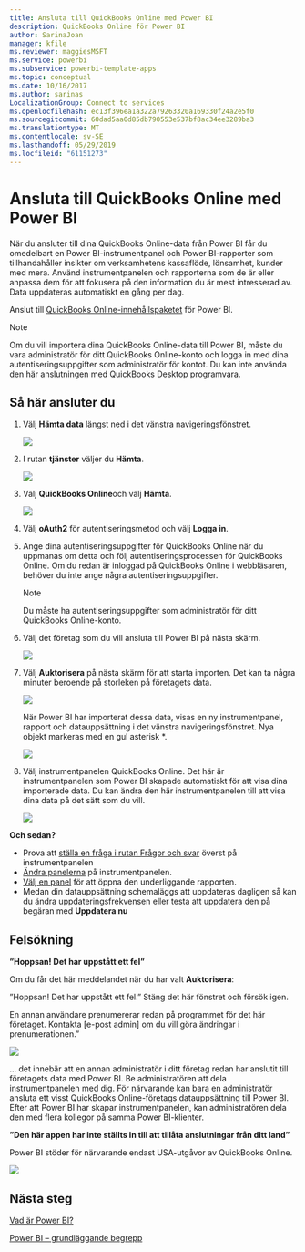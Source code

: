 ```yaml
---
title: Ansluta till QuickBooks Online med Power BI
description: QuickBooks Online för Power BI
author: SarinaJoan
manager: kfile
ms.reviewer: maggiesMSFT
ms.service: powerbi
ms.subservice: powerbi-template-apps
ms.topic: conceptual
ms.date: 10/16/2017
ms.author: sarinas
LocalizationGroup: Connect to services
ms.openlocfilehash: ec13f396ea1a322a79263320a169330f24a2e5f0
ms.sourcegitcommit: 60dad5aa0d85db790553e537bf8ac34ee3289ba3
ms.translationtype: MT
ms.contentlocale: sv-SE
ms.lasthandoff: 05/29/2019
ms.locfileid: "61151273"
---
```

# <a name="connect-to-quickbooks-online-with-power-bi"></a>Ansluta till QuickBooks Online med Power BI
När du ansluter till dina QuickBooks Online-data från Power BI får du omedelbart en Power BI-instrumentpanel och Power BI-rapporter som tillhandahåller insikter om verksamhetens kassaflöde, lönsamhet, kunder med mera. Använd instrumentpanelen och rapporterna som de är eller anpassa dem för att fokusera på den information du är mest intresserad av. Data uppdateras automatiskt en gång per dag.

Anslut till [QuickBooks Online-innehållspaketet](https://dxt.powerbi.com/getdata/services/quickbooks-online) för Power BI.

>[!NOTE]
>Om du vill importera dina QuickBooks Online-data till Power BI, måste du vara administratör för ditt QuickBooks Online-konto och logga in med dina autentiseringsuppgifter som administratör för kontot. Du kan inte använda den här anslutningen med QuickBooks Desktop programvara. 

## <a name="how-to-connect"></a>Så här ansluter du
1. Välj **Hämta data** längst ned i det vänstra navigeringsfönstret.
   
   ![](media/service-connect-to-quickbooks-online/pbi_getdata.png) 
2. I rutan **tjänster** väljer du **Hämta**.
   
   ![](media/service-connect-to-quickbooks-online/pbi_getservices.png) 
3. Välj **QuickBooks Online**och välj **Hämta**.
   
   ![](media/service-connect-to-quickbooks-online/qbo.png)
4. Välj **oAuth2** för autentiseringsmetod och välj **Logga in**. 
5. Ange dina autentiseringsuppgifter för QuickBooks Online när du uppmanas om detta och följ autentiseringsprocessen för QuickBooks Online. Om du redan är inloggad på QuickBooks Online i webbläsaren, behöver du inte ange några autentiseringsuppgifter.
   >[!NOTE]
   >Du måste ha autentiseringsuppgifter som administratör för ditt QuickBooks Online-konto.
6. Välj det företag som du vill ansluta till Power BI på nästa skärm.
   
   ![](media/service-connect-to-quickbooks-online/pbi_qbo_almost.png)
7. Välj **Auktorisera** på nästa skärm för att starta importen. Det kan ta några minuter beroende på storleken på företagets data. 
   
   ![](media/service-connect-to-quickbooks-online/pbi_qbo_authorizesm.png)
   
   När Power BI har importerat dessa data, visas en ny instrumentpanel, rapport och datauppsättning i det vänstra navigeringsfönstret. Nya objekt markeras med en gul asterisk \*.
   
   ![](media/service-connect-to-quickbooks-online/pbi_qbo_leftnavnew.png)
8. Välj instrumentpanelen QuickBooks Online. Det här är instrumentpanelen som Power BI skapade automatiskt för att visa dina importerade data. Du kan ändra den här instrumentpanelen till att visa dina data på det sätt som du vill. 
   
   ![](media/service-connect-to-quickbooks-online/pbi_qbo_dash.png)

**Och sedan?**

* Prova att [ställa en fråga i rutan Frågor och svar](consumer/end-user-q-and-a.md) överst på instrumentpanelen
* [Ändra panelerna](service-dashboard-edit-tile.md) på instrumentpanelen.
* [Välj en panel](consumer/end-user-tiles.md) för att öppna den underliggande rapporten.
* Medan din datauppsättning schemaläggs att uppdateras dagligen så kan du ändra uppdateringsfrekvensen eller testa att uppdatera den på begäran med **Uppdatera nu**

## <a name="troubleshooting"></a>Felsökning
**”Hoppsan! Det har uppstått ett fel”**

Om du får det här meddelandet när du har valt **Auktorisera**:

”Hoppsan! Det har uppstått ett fel.” Stäng det här fönstret och försök igen.

En annan användare prenumererar redan på programmet för det här företaget. Kontakta [e-post admin] om du vill göra ändringar i prenumerationen.”

![](media/service-connect-to-quickbooks-online/pbi_qbo_oopssm.png)

... det innebär att en annan administratör i ditt företag redan har anslutit till företagets data med Power BI. Be administratören att dela instrumentpanelen med dig. För närvarande kan bara en administratör ansluta ett visst QuickBooks Online-företags datauppsättning till Power BI. Efter att Power BI har skapar instrumentpanelen, kan administratören dela den med flera kollegor på samma Power BI-klienter.

**”Den här appen har inte ställts in till att tillåta anslutningar från ditt land”**

Power BI stöder för närvarande endast USA-utgåvor av QuickBooks Online. 

![](media/service-connect-to-quickbooks-online/pbi_qbo_countrynotsupported.png)

## <a name="next-steps"></a>Nästa steg
[Vad är Power BI?](power-bi-overview.md)

[Power BI – grundläggande begrepp](consumer/end-user-basic-concepts.md)

